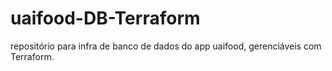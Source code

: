 # uaifood-DB-Terraform
repositório para infra de banco de dados do app uaifood, gerenciáveis com Terraform.
